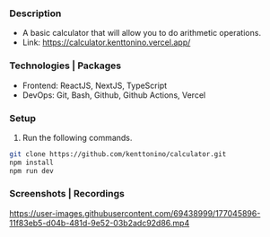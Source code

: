 ### Description
- A basic calculator that will allow you to do arithmetic operations.
- Link: https://calculator.kenttonino.vercel.app/

### Technologies | Packages
- Frontend: ReactJS, NextJS, TypeScript
- DevOps: Git, Bash, Github, Github Actions, Vercel

### Setup
1. Run the following commands.
```bash
git clone https://github.com/kenttonino/calculator.git
npm install
npm run dev
```

### Screenshots | Recordings
https://user-images.githubusercontent.com/69438999/177045896-11f83eb5-d04b-481d-9e52-03b2adc92d86.mp4

